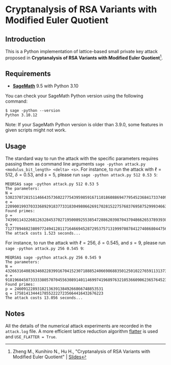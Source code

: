 # Cryptanalysis of RSA Variants with Modified Euler Quotient

## Introduction

This is a Python implementation of lattice-based small private key attack proposed in **Cryptanalysis of RSA Variants with Modified Euler Quotient**[^MEQRSA].

## Requirements

- [**SageMath**](https://www.sagemath.org/) 9.5 with Python 3.10

You can check your SageMath Python version using the following command:

```commandline
$ sage -python --version
Python 3.10.12
```

Note: If your SageMath Python version is older than 3.9.0, some features in given scripts might not work.

## Usage

The standard way to run the attack with the specific parameters requires passing them as command line arguments `sage -python attack.py <modulus_bit_length> <delta> <s>`. For instance, to run the attack with $\ell=512$, $\delta=0.53$, and $s=5$, please run `sage -python attack.py 512 0.53 5`:

```commandline
MEQRSA$ sage -python attack.py 512 0.53 5
The parameters:
N = 5302370728151146643573602277543959859167110186088694779545236841733740983055014063430848984694116359839582474549196804700275148680808708489269724971662181
e = 22090019937033368929183773318304980662691702815227576837695875299934663526387494644824335476058089001179041318851084126714255456432467553819156983311948126720480646840280428225211703421259865205740611957298689020650368826127701944575084934822608986087511978495725566422154942857890033755486583899463190242643
Found primes:
p = 74390114322681263284537027195008925538547288620398704370486626537893930613959
q = 71277894602380977249412811716466945287295375713199970878412740868044756345459
The attack costs 1.523 seconds...
```

For instance, to run the attack with $\ell=256$, $\delta=0.545$, and $s=9$, please run `sage -python attack.py 256 0.545 9`:

```commandline
MEQRSA$ sage -python attack.py 256 0.545 9
The parameters:
N = 43266316408363460228399167041523071888524066986883501250102276591131373293413
e = 918196045073333380570704556308914011469974196897632105366090623657645231475046659462567216139248461111276148598221122899583944636539967401894273463670359
Found primes:
p = 246091228931821363913849266866748853531
q = 175814134441785522227235664416432676223
The attack costs 13.056 seconds...
```

## Notes

All the details of the numerical attack experiments are recorded in the `attack.log` file. A more efficient lattice reduction algorithm [flatter](https://github.com/keeganryan/flatter) is used and `USE_FLATTER = True`.

[^MEQRSA]: Zheng M., Kunihiro N., Hu H., "Cryptanalysis of RSA Variants with Modified Euler Quotient" | [Slides](https://mengcezheng.github.io/docs/ZKH18.pdf)
